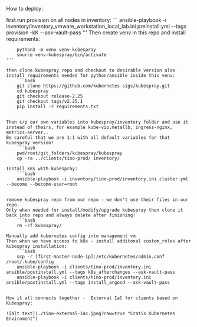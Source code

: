 How to deploy:

first run provision on all nodes in inventory:
    ```
    ansible-playbook -i inventory/inventory_vmware_workstation_local_lab.ini preinstall.yml --tags provision -kK --ask-vault-pass
    '''
Then create venv in this repo and install requirements:
```
    python3 -m venv venv-kubespray
    source venv-kubespray/bin/activate
'''

then clone kubespray repo and checkout to desirable version also install requirements needed for python/ansible inside this venv: 
    ```bash
    git clone https://github.com/kubernetes-sigs/kubespray.git
    cd kubespray
    git checkout release-2.25
    git checkout tags/v2.25.1
    pip install -r requirements.txt


Then c/p our own variables into kubespray/inventory folder and use it instead of theirs, for example kube-vip,metallb, ingress-nginx, metrics-server..
Be careful that we are 1:1 with all default variables for that kubespray version!
    ```bash
    pwd/root/git_folders/kubespray/kubespray
    cp -ra ../clients/tino-prod/ inventory/

Install k8s with kubespray:
    ```bash
    ansible-playbook -i inventory/tino-prod/inventory.ini cluster.yml --become --become-user=root


remove kubespray repo from our repo - we don't use their files in our repo.
Only when needed for install/modify/upgrade kubespray then clone it back into repo and always delete after finishing!
    ```bash
    rm -rf kubespray/

Manually add kubernetes config into management vm
Then when we have access to k8s - install additonal custom_roles after kubespray installation:
    ```bash
    scp -r [first-master-node-ip]:/etc/kubernetes/admin.conf /root/.kube/config
    ansible-playbook -i clients/tino-prod/inventory.ini ansible/postinstall.yml --tags k8s_afterchanges --ask-vault-pass
    ansible-playbook -i clients/tino-prod/inventory.ini ansible/postinstall.yml --tags install_argocd --ask-vault-pass


How it all connects together -  External IaC for clients based on Kubespray:

![alt text](./tino-external-iac.jpeg?raw=true "Cratis Kubernetes Enviroment")

